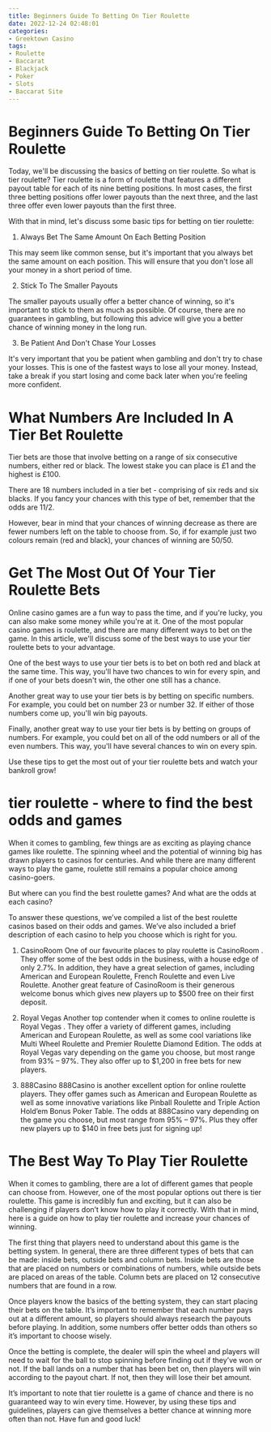 ```yaml
---
title: Beginners Guide To Betting On Tier Roulette 
date: 2022-12-24 02:48:01
categories:
- Greektown Casino
tags:
- Roulette
- Baccarat
- Blackjack
- Poker
- Slots
- Baccarat Site
---
```



#  Beginners Guide To Betting On Tier Roulette 

Today, we'll be discussing the basics of betting on tier roulette. So what is tier roulette? Tier roulette is a form of roulette that features a different payout table for each of its nine betting positions. In most cases, the first three betting positions offer lower payouts than the next three, and the last three offer even lower payouts than the first three.

With that in mind, let's discuss some basic tips for betting on tier roulette:

1. Always Bet The Same Amount On Each Betting Position

This may seem like common sense, but it's important that you always bet the same amount on each position. This will ensure that you don't lose all your money in a short period of time.

2. Stick To The Smaller Payouts

The smaller payouts usually offer a better chance of winning, so it's important to stick to them as much as possible. Of course, there are no guarantees in gambling, but following this advice will give you a better chance of winning money in the long run.

3. Be Patient And Don't Chase Your Losses

It's very important that you be patient when gambling and don't try to chase your losses. This is one of the fastest ways to lose all your money. Instead, take a break if you start losing and come back later when you're feeling more confident.

#  What Numbers Are Included In A Tier Bet Roulette 

Tier bets are those that involve betting on a range of six consecutive numbers, either red or black. The lowest stake you can place is £1 and the highest is £100.

There are 18 numbers included in a tier bet - comprising of six reds and six blacks. If you fancy your chances with this type of bet, remember that the odds are 11/2.

However, bear in mind that your chances of winning decrease as there are fewer numbers left on the table to choose from. So, if for example just two colours remain (red and black), your chances of winning are 50/50.

#  Get The Most Out Of Your Tier Roulette Bets 

Online casino games are a fun way to pass the time, and if you're lucky, you can also make some money while you're at it. One of the most popular casino games is roulette, and there are many different ways to bet on the game. In this article, we'll discuss some of the best ways to use your tier roulette bets to your advantage.

One of the best ways to use your tier bets is to bet on both red and black at the same time. This way, you'll have two chances to win for every spin, and if one of your bets doesn't win, the other one still has a chance.

Another great way to use your tier bets is by betting on specific numbers. For example, you could bet on number 23 or number 32. If either of those numbers come up, you'll win big payouts.

Finally, another great way to use your tier bets is by betting on groups of numbers. For example, you could bet on all of the odd numbers or all of the even numbers. This way, you'll have several chances to win on every spin.

Use these tips to get the most out of your tier roulette bets and watch your bankroll grow!

#  tier roulette - where to find the best odds and games 

When it comes to gambling, few things are as exciting as playing chance games like roulette. The spinning wheel and the potential of winning big has drawn players to casinos for centuries. And while there are many different ways to play the game, roulette still remains a popular choice among casino-goers.

But where can you find the best roulette games? And what are the odds at each casino?

To answer these questions, we’ve compiled a list of the best roulette casinos based on their odds and games. We’ve also included a brief description of each casino to help you choose which is right for you.

1. CasinoRoom 
One of our favourite places to play roulette is CasinoRoom . They offer some of the best odds in the business, with a house edge of only 2.7%. In addition, they have a great selection of games, including American and European Roulette, French Roulette and even Live Roulette. Another great feature of CasinoRoom is their generous welcome bonus which gives new players up to $500 free on their first deposit.

2. Royal Vegas 
Another top contender when it comes to online roulette is Royal Vegas . They offer a variety of different games, including American and European Roulette, as well as some cool variations like Multi Wheel Roulette and Premier Roulette Diamond Edition. The odds at Royal Vegas vary depending on the game you choose, but most range from 93% – 97%. They also offer up to $1,200 in free bets for new players.

3. 888Casino 
888Casino is another excellent option for online roulette players. They offer games such as American and European Roulette as well as some innovative variations like Pinball Roulette and Triple Action Hold’em Bonus Poker Table. The odds at 888Casino vary depending on the game you choose, but most range from 95% – 97%. Plus they offer new players up to $140 in free bets just for signing up!

#  The Best Way To Play Tier Roulette

When it comes to gambling, there are a lot of different games that people can choose from. However, one of the most popular options out there is tier roulette. This game is incredibly fun and exciting, but it can also be challenging if players don’t know how to play it correctly. With that in mind, here is a guide on how to play tier roulette and increase your chances of winning.

The first thing that players need to understand about this game is the betting system. In general, there are three different types of bets that can be made: inside bets, outside bets and column bets. Inside bets are those that are placed on numbers or combinations of numbers, while outside bets are placed on areas of the table. Column bets are placed on 12 consecutive numbers that are found in a row.

Once players know the basics of the betting system, they can start placing their bets on the table. It’s important to remember that each number pays out at a different amount, so players should always research the payouts before playing. In addition, some numbers offer better odds than others so it’s important to choose wisely.

Once the betting is complete, the dealer will spin the wheel and players will need to wait for the ball to stop spinning before finding out if they’ve won or not. If the ball lands on a number that has been bet on, then players will win according to the payout chart. If not, then they will lose their bet amount.

It’s important to note that tier roulette is a game of chance and there is no guaranteed way to win every time. However, by using these tips and guidelines, players can give themselves a better chance at winning more often than not. Have fun and good luck!